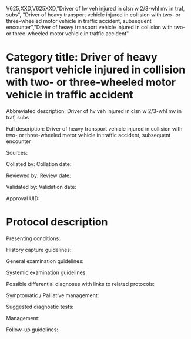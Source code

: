 V625,XXD,V625XXD,"Driver of hv veh injured in clsn w 2/3-whl mv in traf, subs", "Driver of heavy transport vehicle injured in collision with two- or three-wheeled motor vehicle in traffic accident, subsequent encounter","Driver of heavy transport vehicle injured in collision with two- or three-wheeled motor vehicle in traffic accident"
# Category title: Driver of heavy transport vehicle injured in collision with two- or three-wheeled motor vehicle in traffic accident

Abbreviated description: Driver of hv veh injured in clsn w 2/3-whl mv in traf, subs

Full description: Driver of heavy transport vehicle injured in collision with two- or three-wheeled motor vehicle in traffic accident, subsequent encounter

Sources:

Collated by:
Collation date:

Reviewed by:
Review date:

Validated by:
Validation date:

Approval UID:

# Protocol description

Presenting conditions:

History capture guidelines:

General examination guidelines:

Systemic examination guidelines:

Possible differential diagnoses with links to related protocols:

Symptomatic / Palliative management:

Suggested diagnostic tests:

Management:

Follow-up guidelines:
